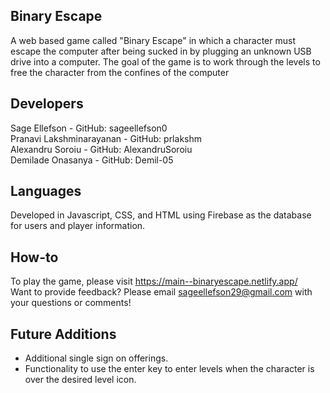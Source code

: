 ## Binary Escape
A web based game called "Binary Escape" in which a character must escape the computer after being sucked in by plugging an unknown USB drive into a computer. The goal of the game is to work through the levels to free the character from the confines of the computer

## Developers
Sage Ellefson - GitHub: sageellefson0<br>
Pranavi Lakshminarayanan - GitHub: prlakshm<br>
Alexandru Soroiu - GitHub: AlexandruSoroiu<br>
Demilade Onasanya - GitHub: Demil-05<br>

## Languages
Developed in Javascript, CSS, and HTML using Firebase as the database for users and player information.

## How-to

To play the game, please visit https://main--binaryescape.netlify.app/
<br>
Want to provide feedback? Please email sageellefson29@gmail.com with your questions or comments!

## Future Additions
- Additional single sign on offerings.
- Functionality to use the enter key to enter levels when the character is over the desired level icon.
